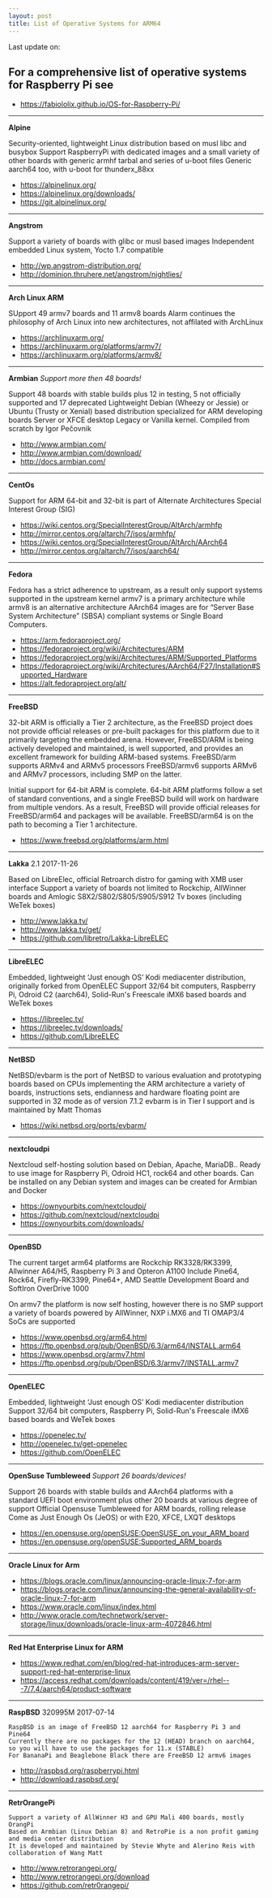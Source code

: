 ```yaml
---
layout: post
title: List of Operative Systems for ARM64
---
```


Last update on:

## For a comprehensive list of operative systems for Raspberry Pi see

* <https://fabiololix.github.io/OS-for-Raspberry-Pi/>

***

**Alpine**

Security-oriented, lightweight Linux distribution based on musl libc and busybox
Support RaspberryPi with dedicated images and a small variety of other boards with generic armhf tarbal and series of u-boot files
Generic aarch64 too, with u-boot for thunderx_88xx
	
* https://alpinelinux.org/
* https://alpinelinux.org/downloads/
* https://git.alpinelinux.org/

***

**Angstrom**

Support a variety of boards with glibc or musl based images
Independent embedded Linux system, Yocto 1.7 compatible
	
* http://wp.angstrom-distribution.org/
* http://dominion.thruhere.net/angstrom/nightlies/

***

**Arch Linux ARM**

SUpport 49 armv7 boards and 11 armv8 boards
Alarm continues the philosophy of Arch Linux into new architectures, not affilated with ArchLinux
	
* https://archlinuxarm.org/
* https://archlinuxarm.org/platforms/armv7/
* https://archlinuxarm.org/platforms/armv8/

***

**Armbian** *Support more then 48 boards!*

Support 48 boards with stable builds plus 12 in testing, 5 not officially supported and 17 deprecated
Lightweight Debian (Wheezy or Jessie) or Ubuntu (Trusty or Xenial) based distribution specialized for ARM developing boards
Server or XFCE desktop
Legacy or Vanilla kernel.
Compiled from scratch by Igor Pečovnik
	
* http://www.armbian.com/
* http://www.armbian.com/download/
* http://docs.armbian.com/

***

**CentOs**

Support for ARM 64-bit and 32-bit is part of Alternate Architectures Special Interest Group (SIG) 
	
* https://wiki.centos.org/SpecialInterestGroup/AltArch/armhfp
* http://mirror.centos.org/altarch/7/isos/armhfp/
* https://wiki.centos.org/SpecialInterestGroup/AltArch/AArch64
* http://mirror.centos.org/altarch/7/isos/aarch64/

***

**Fedora**

Fedora has a strict adherence to upstream, as a result only support systems supported in the upstream kernel
armv7 is a primary architecture while armv8 is an alternative architecture
AArch64 images are for “Server Base System Architecture” (SBSA) compliant systems or Single Board Computers.

* https://arm.fedoraproject.org/
* https://fedoraproject.org/wiki/Architectures/ARM
* https://fedoraproject.org/wiki/Architectures/ARM/Supported_Platforms
* https://fedoraproject.org/wiki/Architectures/AArch64/F27/Installation#Supported_Hardware
* https://alt.fedoraproject.org/alt/

***

**FreeBSD**

32-bit ARM is officially a Tier 2 architecture, as the FreeBSD project does not provide official releases or pre-built packages for this platform due to it primarily targeting the embedded arena.
However, FreeBSD/ARM is being actively developed and maintained, is well supported, and provides an excellent framework for building ARM-based systems.
FreeBSD/arm supports ARMv4 and ARMv5 processors
FreeBSD/armv6 supports ARMv6 and ARMv7 processors, including SMP on the latter.

Initial support for 64-bit ARM is complete. 64-bit ARM platforms follow a set of standard conventions, and a single FreeBSD build will work on hardware from multiple vendors.
As a result, FreeBSD will provide official releases for FreeBSD/arm64 and packages will be available.
FreeBSD/arm64 is on the path to becoming a Tier 1 architecture.

* https://www.freebsd.org/platforms/arm.html

***

**Lakka** 2.1 2017-11-26

Based on LibreElec, official Retroarch distro for gaming with XMB user interface
Support a variety of boards not limited to Rockchip, AllWinner boards and Amlogic S8X2/S802/S805/S905/S912 Tv boxes (including WeTek boxes)

* http://www.lakka.tv/
* http://www.lakka.tv/get/
* https://github.com/libretro/Lakka-LibreELEC

***

**LibreELEC**

Embedded, lightweight ‘Just enough OS’ Kodi mediacenter distribution, originally forked from OpenELEC
Support 32/64 bit computers, Raspberry Pi, Odroid C2 (aarch64), Solid-Run's Freescale iMX6 based boards  and WeTek boxes
	
* https://libreelec.tv/
* https://libreelec.tv/downloads/
* https://github.com/LibreELEC


***

**NetBSD**

NetBSD/evbarm is the port of NetBSD to various evaluation and prototyping boards based on CPUs implementing the ARM architecture
a variety of boards, instructions sets, endianness and hardware floating point are supported in 32 mode as of version 7.1.2
evbarm is in Tier I support and is maintained by Matt Thomas

* https://wiki.netbsd.org/ports/evbarm/

***

**nextcloudpi**

Nextcloud self-hosting solution based on Debian, Apache, MariaDB..
Ready to use image for Raspberry Pi, Odroid HC1, rock64 and other boards.
Can be installed on any Debian system and images can be created for Armbian and Docker

* https://ownyourbits.com/nextcloudpi/
* https://github.com/nextcloud/nextcloudpi
* https://ownyourbits.com/downloads/

***

**OpenBSD**

The current target arm64 platforms are Rockchip RK3328/RK3399, Allwinner A64/H5, Raspberry Pi 3 and Opteron A1100
Include Pine64, Rock64, Firefly-RK3399, Pine64+, AMD Seattle Development Board and SoftIron OverDrive 1000

On armv7 the platform is now self hosting, however there is no SMP support
a variety of boards powered by AllWinner, NXP i.MX6 and TI OMAP3/4 SoCs are supported

* https://www.openbsd.org/arm64.html
* https://ftp.openbsd.org/pub/OpenBSD/6.3/arm64/INSTALL.arm64
* https://www.openbsd.org/armv7.html
* https://ftp.openbsd.org/pub/OpenBSD/6.3/armv7/INSTALL.armv7

***

**OpenELEC**

Embedded, lightweight ‘Just enough OS’ Kodi mediacenter distribution
Support 32/64 bit computers, Raspberry Pi, Solid-Run's Freescale iMX6 based boards and WeTek boxes
	
* https://openelec.tv/
* http://openelec.tv/get-openelec
* https://github.com/OpenELEC

***

**OpenSuse Tumbleweed** *Support 26 boards/devices!*

Support 26 boards with stable builds and AArch64 platforms with a standard UEFI boot environment
plus other 20 boards at various degree of support
Official Opensuse Tumbleweed for ARM boards, rolling release
Come as Just Enough Os (JeOS) or with E20, XFCE, LXQT desktops
	
* https://en.opensuse.org/openSUSE:OpenSUSE_on_your_ARM_board
* https://en.opensuse.org/openSUSE:Supported_ARM_boards

***

**Oracle Linux for Arm**

* https://blogs.oracle.com/linux/announcing-oracle-linux-7-for-arm
* https://blogs.oracle.com/linux/announcing-the-general-availability-of-oracle-linux-7-for-arm
* https://www.oracle.com/linux/index.html
* http://www.oracle.com/technetwork/server-storage/linux/downloads/oracle-linux-arm-4072846.html

***

**Red Hat Enterprise Linux for ARM**

* https://www.redhat.com/en/blog/red-hat-introduces-arm-server-support-red-hat-enterprise-linux
* https://access.redhat.com/downloads/content/419/ver=/rhel---7/7.4/aarch64/product-software

***

**RaspBSD** 320995M 2017-07-14

	RaspBSD is an image of FreeBSD 12 aarch64 for Raspberry Pi 3 and Pine64
    Currently there are no packages for the 12 (HEAD) branch on aarch64, so you will have to use the packages for 11.x (STABLE)
    For BananaPi and Beaglebone Black there are FreeBSD 12 armv6 images

* http://raspbsd.org/raspberrypi.html
* http://download.raspbsd.org/

***


**RetrOrangePi**

    Support a variety of AllWinner H3 and GPU Mali 400 boards, mostly OrangPi
    Based on Armbian (Linux Debian 8) and RetroPie is a non profit gaming and media center distribution
    It is developed and maintained by Stevie Whyte and Alerino Reis with collaboration of Wang Matt

* http://www.retrorangepi.org/
* http://www.retrorangepi.org/download
* https://github.com/retr0rangepi/

